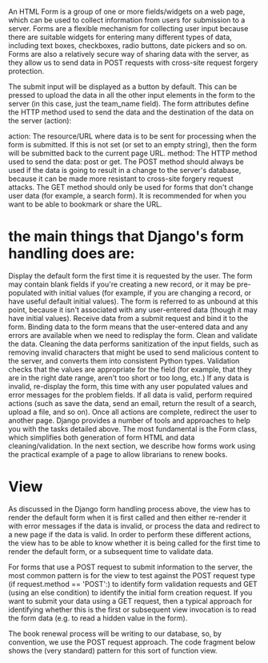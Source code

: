 An HTML Form is a group of one or more fields/widgets on a web page, which can be used to collect information from users for submission to a server. Forms are a flexible mechanism for collecting user input because there are suitable widgets for entering many different types of data, including text boxes, checkboxes, radio buttons, date pickers and so on. Forms are also a relatively secure way of sharing data with the server, as they allow us to send data in POST requests with cross-site request forgery protection.

The submit input will be displayed as a button by default. This can be pressed to upload the data in all the other input elements in the form to the server (in this case, just the team_name field). The form attributes define the HTTP method used to send the data and the destination of the data on the server (action):

action: The resource/URL where data is to be sent for processing when the form is submitted. If this is not set (or set to an empty string), then the form will be submitted back to the current page URL.
method: The HTTP method used to send the data: post or get.
The POST method should always be used if the data is going to result in a change to the server's database, because it can be made more resistant to cross-site forgery request attacks.
The GET method should only be used for forms that don't change user data (for example, a search form). It is recommended for when you want to be able to bookmark or share the URL.


# the main things that Django's form handling does are:

Display the default form the first time it is requested by the user.
The form may contain blank fields if you're creating a new record, or it may be pre-populated with initial values (for example, if you are changing a record, or have useful default initial values).
The form is referred to as unbound at this point, because it isn't associated with any user-entered data (though it may have initial values).
Receive data from a submit request and bind it to the form.
Binding data to the form means that the user-entered data and any errors are available when we need to redisplay the form.
Clean and validate the data.
Cleaning the data performs sanitization of the input fields, such as removing invalid characters that might be used to send malicious content to the server, and converts them into consistent Python types.
Validation checks that the values are appropriate for the field (for example, that they are in the right date range, aren't too short or too long, etc.)
If any data is invalid, re-display the form, this time with any user populated values and error messages for the problem fields.
If all data is valid, perform required actions (such as save the data, send an email, return the result of a search, upload a file, and so on).
Once all actions are complete, redirect the user to another page.
Django provides a number of tools and approaches to help you with the tasks detailed above. The most fundamental is the Form class, which simplifies both generation of form HTML and data cleaning/validation. In the next section, we describe how forms work using the practical example of a page to allow librarians to renew books.

# View
As discussed in the Django form handling process above, the view has to render the default form when it is first called and then either re-render it with error messages if the data is invalid, or process the data and redirect to a new page if the data is valid. In order to perform these different actions, the view has to be able to know whether it is being called for the first time to render the default form, or a subsequent time to validate data.

For forms that use a POST request to submit information to the server, the most common pattern is for the view to test against the POST request type (if request.method == 'POST':) to identify form validation requests and GET (using an else condition) to identify the initial form creation request. If you want to submit your data using a GET request, then a typical approach for identifying whether this is the first or subsequent view invocation is to read the form data (e.g. to read a hidden value in the form).

The book renewal process will be writing to our database, so, by convention, we use the POST request approach. The code fragment below shows the (very standard) pattern for this sort of function view.

